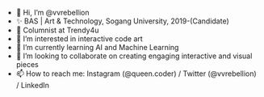 - 👋 Hi, I’m @vvrebellion
- ✨ BAS | Art & Technology, Sogang University, 2019-(Candidate)
- 🙌 Columnist at Trendy4u
- 👀 I’m interested in interactive code art
- 🌱 I’m currently learning AI and Machine Learning
- 💞️ I’m looking to collaborate on creating engaging interactive and visual pieces 
- 📫 How to reach me: Instagram (@queen.coder) / Twitter (@vvrebellion) / LinkedIn

